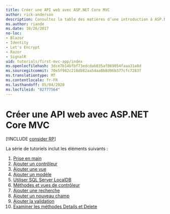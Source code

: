 ```yaml
---
title: Créer une API web avec ASP.NET Core MVC
author: rick-anderson
description: Consultez la table des matières d’une introduction à ASP.NET Core MVC.
ms.author: riande
ms.date: 10/26/2017
no-loc:
- Blazor
- Identity
- Let's Encrypt
- Razor
- SignalR
uid: tutorials/first-mvc-app/index
ms.openlocfilehash: 3dce7b14bfbf73edcdab035af869054faaa31a8d
ms.sourcegitcommit: 70e5f982c218db82aa54aa8b8d96b377cfc7283f
ms.translationtype: MT
ms.contentlocale: fr-FR
ms.lasthandoff: 05/04/2020
ms.locfileid: "82777564"
---
```

# <a name="create-a-web-app-with-aspnet-core-mvc"></a>Créer une API web avec ASP.NET Core MVC

[!INCLUDE [consider RP](~/includes/razor.md)]

La série de tutoriels inclut les éléments suivants :

1. [Prise en main](start-mvc.md)
1. [Ajouter un contrôleur](adding-controller.md)
1. [Ajouter une vue](adding-view.md)
1. [Ajouter un modèle](adding-model.md)
1. [Utiliser SQL Server LocalDB](working-with-sql.md)
1. [Méthodes et vues de contrôleur](controller-methods-views.md)
1. [Ajouter une recherche](search.md)
1. [Ajouter un nouveau champ](new-field.md)
1. [Ajouter la validation](validation.md)
1. [Examiner les méthodes Details et Delete](details.md)
